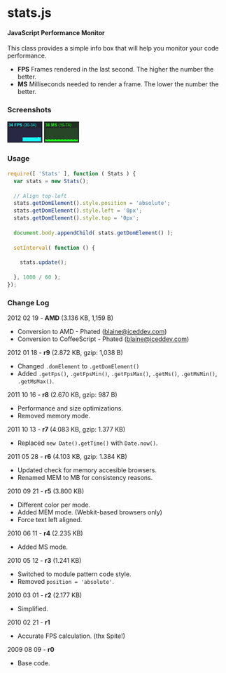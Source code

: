 stats.js
========

#### JavaScript Performance Monitor ####

This class provides a simple info box that will help you monitor your code performance.

* **FPS** Frames rendered in the last second. The higher the number the better.
* **MS** Milliseconds needed to render a frame. The lower the number the better.


### Screenshots ###

![stats_js_fps.png](https://github.com/phated/stats-amd/raw/master/assets/stats_js_fps.png)
![stats_js_ms.png](https://github.com/phated/stats-amd/raw/master/assets/stats_js_ms.png)


### Usage ###

```javascript
require([ 'Stats' ], function ( Stats ) {
  var stats = new Stats();

  // Align top-left
  stats.getDomElement().style.position = 'absolute';
  stats.getDomElement().style.left = '0px';
  stats.getDomElement().style.top = '0px';

  document.body.appendChild( stats.getDomElement() );

  setInterval( function () {

    stats.update();

  }, 1000 / 60 );
});
```

### Change Log ###

2012 02 19 - **AMD** (3.136 KB, 1,159 B)

* Conversion to AMD - Phated (blaine@iceddev.com)
* Conversion to CoffeeScript - Phated (blaine@iceddev.com)

2012 01 18 - **r9** (2.872 KB, gzip: 1,038 B)

* Changed `.domElement` to `.getDomElement()`
* Added `.getFps()`, `.getFpsMin()`, `.getFpsMax()`, `.getMs()`, `.getMsMin()`, `.getMsMax()`.


2011 10 16 - **r8** (2.670 KB, gzip: 987 B)

* Performance and size optimizations.
* Removed memory mode.


2011 10 13 - **r7** (4.083 KB, gzip: 1.377 KB)

* Replaced `new Date().getTime()` with `Date.now()`.


2011 05 28 - **r6** (4.103 KB, gzip: 1.384 KB)

* Updated check for memory accesible browsers.
* Renamed MEM to MB for consistency reasons.


2010 09 21 - **r5** (3.800 KB)

* Different color per mode.
* Added MEM mode. (Webkit-based browsers only)
* Force text left aligned.


2010 06 11 - **r4** (2.235 KB)

* Added MS mode.


2010 05 12 - **r3** (1.241 KB)

* Switched to module pattern code style.
* Removed `position = 'absolute'`.


2010 03 01 - **r2** (2.177 KB)

* Simplified.


2010 02 21 - **r1**

* Accurate FPS calculation. (thx Spite!)


2009 08 09 - **r0**

* Base code.
